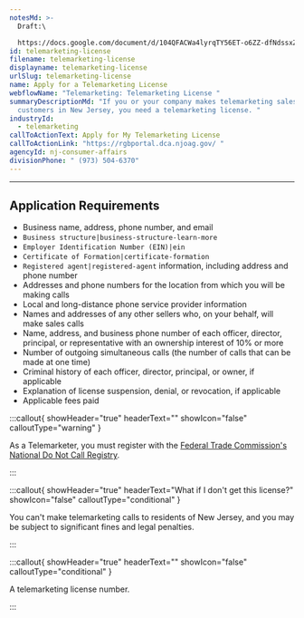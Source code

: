 ```yaml
---
notesMd: >-
  Draft:\

  https://docs.google.com/document/d/104QFACWa4lyrqTY56ET-o6ZZ-dfNdssxZ0tdEF8c52E/edit
id: telemarketing-license
filename: telemarketing-license
displayname: telemarketing-license
urlSlug: telemarketing-license
name: Apply for a Telemarketing License
webflowName: "Telemarketing: Telemarketing License "
summaryDescriptionMd: "If you or your company makes telemarketing sales calls to
  customers in New Jersey, you need a telemarketing license. "
industryId:
  - telemarketing
callToActionText: Apply for My Telemarketing License
callToActionLink: "https://rgbportal.dca.njoag.gov/ "
agencyId: nj-consumer-affairs
divisionPhone: " (973) 504-6370"
---
```

- - -

## Application Requirements

* Business name, address, phone number, and email
*  `Business structure|business-structure-learn-more` 
*  `Employer Identification Number (EIN)|ein` 
*  `Certificate of Formation|certificate-formation` 
*  `Registered agent|registered-agent` information, including address and phone number
* Addresses and phone numbers for the location from which you will be making calls
* Local and long-distance phone service provider information
* Names and addresses of any other sellers who, on your behalf, will make sales calls 
* Name, address, and business phone number of each officer, director, principal, or representative with an ownership interest of 10% or more
* Number of outgoing simultaneous calls (the number of calls that can be made at one time)
* Criminal history of each officer, director, principal, or owner, if applicable
* Explanation of license suspension, denial, or revocation, if applicable
* Applicable fees paid

:::callout{ showHeader="true" headerText="" showIcon="false" calloutType="warning" }

As a Telemarketer, you must register with the [Federal Trade Commission's National Do Not Call Registry](https://telemarketing.donotcall.gov/).

:::

:::callout{ showHeader="true" headerText="What if I don't get this license?" showIcon="false" calloutType="conditional" }

You can't make telemarketing calls to residents of New Jersey, and you may be subject to significant fines and legal penalties. 

:::

:::callout{ showHeader="true" headerText="" showIcon="false" calloutType="conditional" }

A telemarketing license number.

:::